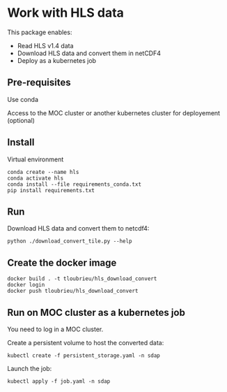 # Work with HLS data

This package enables:
 - Read HLS v1.4 data
 - Download HLS data and convert them in netCDF4
 - Deploy as a kubernetes job
 

## Pre-requisites

Use conda

Access to the MOC cluster or another kubernetes cluster for deployement (optional)

## Install

Virtual environment

    conda create --name hls
    conda activate hls
    conda install --file requirements_conda.txt
    pip install requirements.txt

## Run 

Download HLS data and convert them to netcdf4: 

    python ./download_convert_tile.py --help
    

## Create the docker image

    docker build . -t tloubrieu/hls_download_convert
    docker login
    docker push tloubrieu/hls_download_convert

## Run on MOC cluster as a kubernetes job

You need to log in a MOC cluster.

Create a persistent volume to host the converted data:

    kubectl create -f persistent_storage.yaml -n sdap
    
Launch the job:

    kubectl apply -f job.yaml -n sdap



    
    
 